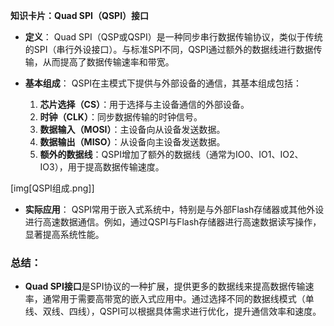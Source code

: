 **知识卡片：Quad SPI（QSPI）接口**

- **定义**：
  Quad SPI（QSP或QSPI）是一种同步串行数据传输协议，类似于传统的SPI（串行外设接口）。与标准SPI不同，QSPI通过额外的数据线进行数据传输，从而提高了数据传输速率和带宽。

- **基本组成**：
  QSPI在主模式下提供与外部设备的通信，其基本组成包括：
  1. **芯片选择（CS）**：用于选择与主设备通信的外部设备。
  2. **时钟（CLK）**：同步数据传输的时钟信号。
  3. **数据输入（MOSI）**：主设备向从设备发送数据。
  4. **数据输出（MISO）**：从设备向主设备发送数据。
  5. **额外的数据线**：QSPI增加了额外的数据线（通常为IO0、IO1、IO2、IO3），用于提高数据传输速度。


[img[QSPI组成.png]]



- **实际应用**：
  QSPI常用于嵌入式系统中，特别是与外部Flash存储器或其他外设进行高速数据通信。例如，通过QSPI与Flash存储器进行高速数据读写操作，显著提高系统性能。

### **总结**：
- **Quad SPI接口**是SPI协议的一种扩展，提供更多的数据线来提高数据传输速率，通常用于需要高带宽的嵌入式应用中。通过选择不同的数据线模式（单线、双线、四线），QSPI可以根据具体需求进行优化，提升通信效率和速度。
